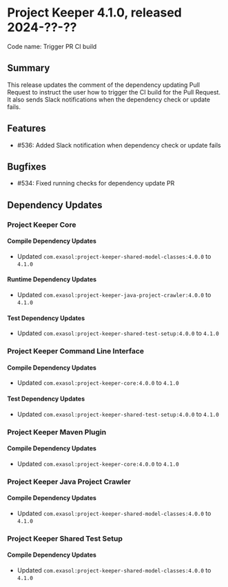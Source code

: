 # Project Keeper 4.1.0, released 2024-??-??

Code name: Trigger PR CI build

## Summary

This release updates the comment of the dependency updating Pull Request to instruct the user how to trigger the CI build for the Pull Request. It also sends Slack notifications when the dependency check or update fails.

## Features

* #536: Added Slack notification when dependency check or update fails

## Bugfixes

* #534: Fixed running checks for dependency update PR

## Dependency Updates

### Project Keeper Core

#### Compile Dependency Updates

* Updated `com.exasol:project-keeper-shared-model-classes:4.0.0` to `4.1.0`

#### Runtime Dependency Updates

* Updated `com.exasol:project-keeper-java-project-crawler:4.0.0` to `4.1.0`

#### Test Dependency Updates

* Updated `com.exasol:project-keeper-shared-test-setup:4.0.0` to `4.1.0`

### Project Keeper Command Line Interface

#### Compile Dependency Updates

* Updated `com.exasol:project-keeper-core:4.0.0` to `4.1.0`

#### Test Dependency Updates

* Updated `com.exasol:project-keeper-shared-test-setup:4.0.0` to `4.1.0`

### Project Keeper Maven Plugin

#### Compile Dependency Updates

* Updated `com.exasol:project-keeper-core:4.0.0` to `4.1.0`

### Project Keeper Java Project Crawler

#### Compile Dependency Updates

* Updated `com.exasol:project-keeper-shared-model-classes:4.0.0` to `4.1.0`

### Project Keeper Shared Test Setup

#### Compile Dependency Updates

* Updated `com.exasol:project-keeper-shared-model-classes:4.0.0` to `4.1.0`
